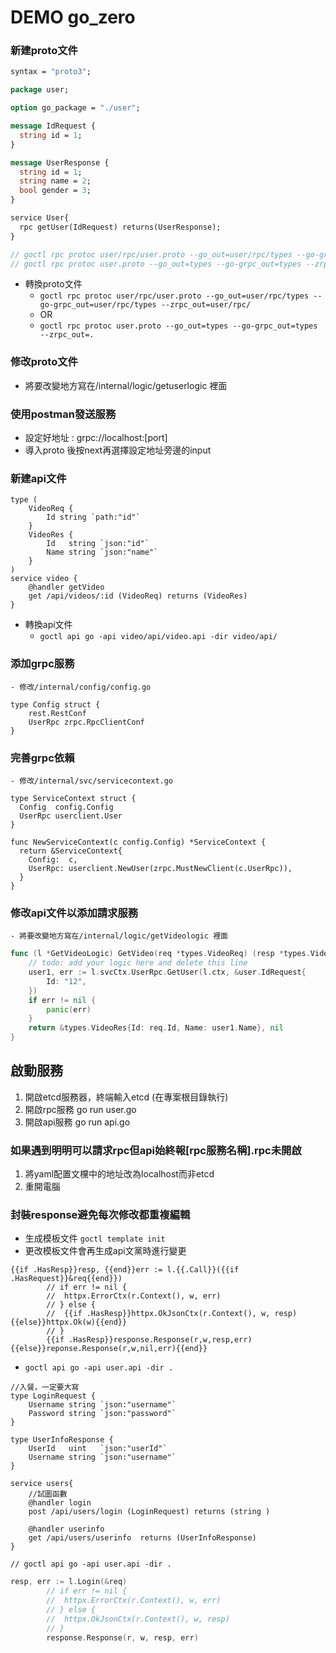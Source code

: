 # DEMO go_zero

### 新建proto文件
```protobuf
syntax = "proto3";

package user;

option go_package = "./user";

message IdRequest {
  string id = 1;
}

message UserResponse {
  string id = 1;
  string name = 2;
  bool gender = 3;
}

service User{
  rpc getUser(IdRequest) returns(UserResponse);
}

// goctl rpc protoc user/rpc/user.proto --go_out=user/rpc/types --go-grpc_out=user/rpc/types --zrpc_out=user/rpc/
// goctl rpc protoc user.proto --go_out=types --go-grpc_out=types --zrpc_out=.
```
- 轉換proto文件
  - `goctl rpc protoc user/rpc/user.proto --go_out=user/rpc/types --go-grpc_out=user/rpc/types --zrpc_out=user/rpc/`
  - OR
  - `goctl rpc protoc user.proto --go_out=types --go-grpc_out=types --zrpc_out=.`
### 修改proto文件
- 將要改變地方寫在/internal/logic/getuserlogic 裡面
### 使用postman發送服務
- 設定好地址 : grpc://localhost:[port]
- 導入proto 後按next再選擇設定地址旁邊的input

### 新建api文件
```api
type (
	VideoReq {
		Id string `path:"id"`
	}
	VideoRes {
		Id   string `json:"id"`
		Name string `json:"name"`
	}
)
service video {
	@handler getVideo
	get /api/videos/:id (VideoReq) returns (VideoRes)
}

```
- 轉換api文件
    - `goctl api go -api video/api/video.api -dir video/api/`
### 添加grpc服務
    - 修改/internal/config/config.go
```golang
type Config struct {
    rest.RestConf
    UserRpc zrpc.RpcClientConf
}

```

### 完善grpc依賴
    - 修改/internal/svc/servicecontext.go
```golang
type ServiceContext struct {
  Config  config.Config
  UserRpc userclient.User
}

func NewServiceContext(c config.Config) *ServiceContext {
  return &ServiceContext{
    Config:  c,
    UserRpc: userclient.NewUser(zrpc.MustNewClient(c.UserRpc)),
  }
}

```
### 修改api文件以添加請求服務
    - 將要改變地方寫在/internal/logic/getVideologic 裡面
```go
func (l *GetVideoLogic) GetVideo(req *types.VideoReq) (resp *types.VideoRes, err error) {
	// todo: add your logic here and delete this line
	user1, err := l.svcCtx.UserRpc.GetUser(l.ctx, &user.IdRequest{
		Id: "12",
	})
	if err != nil {
		panic(err)
	}
	return &types.VideoRes{Id: req.Id, Name: user1.Name}, nil
}
```

## 啟動服務
1. 開啟etcd服務器，終端輸入etcd (在專案根目錄執行)
2. 開啟rpc服務 go run user.go 
3. 開啟api服務 go run api.go
### 如果遇到明明可以請求rpc但api始終報[rpc服務名稱].rpc未開啟
1. 將yaml配置文欓中的地址改為localhost而非etcd
2. 重開電腦

### 封裝response避免每次修改都重複編輯
- 生成模板文件 `goctl template init`
- 更改模板文件會再生成api文黨時進行變更
```tpl
{{if .HasResp}}resp, {{end}}err := l.{{.Call}}({{if .HasRequest}}&req{{end}})
		// if err != nil {
		// 	httpx.ErrorCtx(r.Context(), w, err)
		// } else {
		//	{{if .HasResp}}httpx.OkJsonCtx(r.Context(), w, resp){{else}}httpx.Ok(w){{end}}
		// }
		{{if .HasResp}}response.Response(r,w,resp,err){{else}}reponse.Response(r,w,nil,err){{end}}
```
- `goctl api go -api user.api -dir .`
```api
//入餐，一定要大寫
type LoginRequest {
	Username string `json:"username"`
	Password string `json:"password"`
}

type UserInfoResponse {
	UserId   uint   `json:"userId"`
	Username string `json:"username"`
}

service users{
	//試圖函數
	@handler login
	post /api/users/login (LoginRequest) returns (string )

	@handler userinfo
	get /api/users/userinfo  returns (UserInfoResponse)
}

// goctl api go -api user.api -dir .
```

```go
resp, err := l.Login(&req)
		// if err != nil {
		// 	httpx.ErrorCtx(r.Context(), w, err)
		// } else {
		//	httpx.OkJsonCtx(r.Context(), w, resp)
		// }
		response.Response(r, w, resp, err)
```